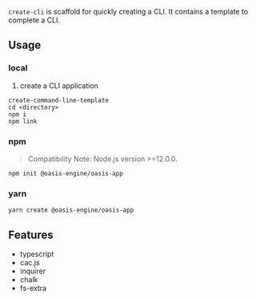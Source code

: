`create-cli` is scaffold for quickly creating a CLI. It contains a template to complete a CLI.

## Usage

### local

1. create a CLI application
```shell
create-command-line-template
cd <directory>
npm i
npm link
```
### npm
> Compatibility Note: Node.js version >=12.0.0.

```shell
npm init @oasis-engine/oasis-app
```

### yarn

```shell
yarn create @oasis-engine/oasis-app
```

## Features
- typescript
- cac.js
- inquirer
- chalk
- fs-extra
